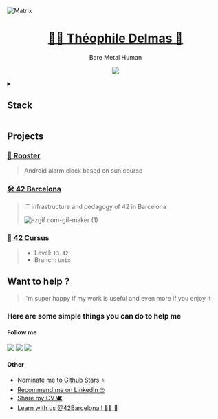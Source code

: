 ![Matrix](https://i.pinimg.com/originals/b4/e3/71/b4e371619042d1e80918d09904e90f7d.gif)

<h1 align='center'>
<a href="http://theophile.world">🧑‍💻 Théophile Delmas 🚀</a>
</h1>

<p align='center'>
  Bare Metal Human</br>
  </p>
<p align='center'>
  <a href="https://www.linkedin.com/in/théophile-delmas-92275b16b">
    <img src="https://img.shields.io/badge/linkedin-%230077B5.svg?&style=for-the-badge&logo=linkedin&logoColor=white" />
  </a>
</p>

<details>
<summary><h2>Stack</h2></summary>
<br>
<p align='center'>
<img src="https://img.shields.io/badge/Alpine_Linux-0D597F?style=for-the-badge&logo=alpine-linux&logoColor=white"/>
<img src="https://img.shields.io/badge/Android-3DDC84?style=for-the-badge&logo=android&logoColor=white"/>
<img src="https://img.shields.io/badge/Ansible-000000?style=for-the-badge&logo=ansible&logoColor=white"/>
<img src="https://img.shields.io/badge/Arduino-00979D?style=for-the-badge&logo=Arduino&logoColor=white"/>
<img src="https://img.shields.io/badge/Bitcoin-000000?style=for-the-badge&logo=bitcoin&logoColor=white"/>
<img src="https://img.shields.io/badge/Blockchain.com-121D33?logo=blockchaindotcom&logoColor=fff&style=for-the-badge"/>
<img src="https://img.shields.io/badge/Blockchain.com-121D33?logo=blockchaindotcom&logoColor=fff&style=for-the-badge"/>
<img src="https://img.shields.io/badge/Bootstrap-563D7C?style=for-the-badge&logo=bootstrap&logoColor=white"/>
<img src="https://img.shields.io/badge/C-00599C?style=for-the-badge&logo=c&logoColor=white"/>
<img src="https://img.shields.io/badge/ChatGPT-74aa9c?style=for-the-badge&logo=openai&logoColor=white"/>
<img src="https://img.shields.io/badge/CISCO-1BA0D7?style=for-the-badge&logo=cisco&logoColor=white"/>
<img src="https://img.shields.io/badge/Coinbase-0052FF?style=for-the-badge&logo=Coinbase&logoColor=white"/>
<img src="https://img.shields.io/badge/CSS3-1572B6?style=for-the-badge&logo=css3&logoColor=white"/>
<img src="https://img.shields.io/badge/Debian-A81D33?style=for-the-badge&logo=debian&logoColor=white"/>
<img src="https://img.shields.io/badge/Discord-5865F2?style=for-the-badge&logo=discord&logoColor=white"/>
<img src="https://img.shields.io/badge/Docker-2CA5E0?style=for-the-badge&logo=docker&logoColor=white"/>
<img src="https://img.shields.io/badge/Ethereum-3C3C3D?style=for-the-badge&logo=Ethereum&logoColor=white"/>
<img src="https://img.shields.io/badge/GIT-E44C30?style=for-the-badge&logo=git&logoColor=white"/>
<img src="https://img.shields.io/badge/GitHub_Actions-2088FF?style=for-the-badge&logo=github-actions&logoColor=white"/>
<img src="https://img.shields.io/badge/Gmail-D14836?style=for-the-badge&logo=gmail&logoColor=white"/>
<img src="https://img.shields.io/badge/Go-00ADD8?style=for-the-badge&logo=go&logoColor=white"/>
<img src="https://img.shields.io/badge/Google_Cloud-4285F4?style=for-the-badge&logo=google-cloud&logoColor=white"/>
<img src="https://img.shields.io/badge/HTML5-E34F26?style=for-the-badge&logo=html5&logoColor=white"/>
<img src="https://img.shields.io/badge/Hugo-FF4088?style=for-the-badge&logo=hugo&logoColor=white"/>
<img src="https://img.shields.io/badge/iCloud-3693F3?style=for-the-badge&logo=iCloud&logoColor=white"/>
<img src="https://img.shields.io/badge/JavaScript-323330?style=for-the-badge&logo=javascript&logoColor=F7DF1E"/>
<img src="https://img.shields.io/badge/Kali_Linux-557C94?style=for-the-badge&logo=kali-linux&logoColor=white"/>
<img src="https://img.shields.io/badge/Kotlin-B125EA&style=for-the-badge&logo=kotlin&logoColor=white"/>
<img src="https://img.shields.io/badge/LaTeX-47A141?style=for-the-badge&logo=LaTeX&logoColor=white"/>
<img src="https://img.shields.io/badge/lineageos-167C80?style=for-the-badge&logo=lineageos&logoColor=white"/>
<img src="https://img.shields.io/badge/Linux-FCC624?style=for-the-badge&logo=linux&logoColor=black"/>
<img src="https://img.shields.io/badge/mac%20os-000000?style=for-the-badge&logo=apple&logoColor=white"/>
<img src="https://img.shields.io/badge/MariaDB-003545?style=for-the-badge&logo=mariadb&logoColor=white"/>
<img src="https://img.shields.io/badge/Medium-12100E?style=for-the-badge&logo=medium&logoColor=white"/>
<img src="https://img.shields.io/badge/Messenger-00B2FF?style=for-the-badge&logo=messenger&logoColor=white"/>
<img src="https://img.shields.io/badge/monero-FF6600?style=for-the-badge&logo=monero&logoColor=white"/>
<img src="https://img.shields.io/badge/MongoDB-4EA94B?style=for-the-badge&logo=mongodb&logoColor=white"/>
<img src="https://img.shields.io/badge/MySQL-005C84?style=for-the-badge&logo=mysql&logoColor=white"/>
<img src="https://img.shields.io/badge/Netlify-00C7B7?style=for-the-badge&logo=netlify&logoColor=white"/>
<img src="https://img.shields.io/badge/Nginx-009639?style=for-the-badge&logo=nginx&logoColor=white"/>
<img src="https://img.shields.io/badge/polkadot-E6007A?style=for-the-badge&logo=polkadot&logoColor=000"/>
<img src="https://img.shields.io/badge/PostgreSQL-316192?style=for-the-badge&logo=postgresql&logoColor=white"/>
<img src="https://img.shields.io/badge/ProtonMail-8B89CC?style=for-the-badge&logo=protonmail&logoColor=white"/>
<img src="https://img.shields.io/badge/rabbitmq-%23FF6600.svg?&style=for-the-badge&logo=rabbitmq&logoColor=white"/>
<img src="https://img.shields.io/badge/Raspberry%20Pi-A22846?style=for-the-badge&logo=Raspberry%20Pi&logoColor=white"/>
<img src="https://img.shields.io/badge/Shell_Script-121011?style=for-the-badge&logo=gnu-bash&logoColor=white"/>
<img src="https://img.shields.io/badge/Signal-%23039BE5.svg?&style=for-the-badge&logo=Signal&logoColor=white"/>
<img src="https://img.shields.io/badge/Slack-4A154B?style=for-the-badge&logo=slack&logoColor=white"/>
<img src="https://img.shields.io/badge/Solidity-e6e6e6?style=for-the-badge&logo=solidity&logoColor=black"/>
<img src="https://img.shields.io/badge/Sqlite-003B57?style=for-the-badge&logo=sqlite&logoColor=white"/>
<img src="https://img.shields.io/badge/Telegram-2CA5E0?style=for-the-badge&logo=telegram&logoColor=white"/>
<img src="https://img.shields.io/badge/Terraform-7B42BC?style=for-the-badge&logo=terraform&logoColor=white"/>
<img src="https://img.shields.io/badge/Ubuntu-E95420?style=for-the-badge&logo=ubuntu&logoColor=white"/>
<img src="https://img.shields.io/badge/VirtualBox-21416b?style=for-the-badge&logo=VirtualBox&logoColor=white"/>
<img src="https://img.shields.io/badge/VMware-231f20?style=for-the-badge&logo=VMware&logoColor=white"/>
<img src="https://img.shields.io/badge/Vue%20js-35495E?style=for-the-badge&logo=vuedotjs&logoColor=4FC08D"/>
<img src="https://img.shields.io/badge/WhatsApp-25D366?style=for-the-badge&logo=whatsapp&logoColor=white"/>
<img src="https://img.shields.io/badge/Wordpress-21759B?style=for-the-badge&logo=wordpress&logoColor=white"/>
</p>
</details>

## Projects

### [🐓 Rooster](https://github.com/thdelmas/Rooster)
> Android alarm clock based on sun course

### [🛠️ 42 Barcelona](https://42barcelona.com)
> IT infrastructure and pedagogy of 42 in Barcelona
>
> ![ezgif com-gif-maker (1)](https://user-images.githubusercontent.com/49293011/184696364-ed63db8f-be70-4ab2-a116-447432bdc0e2.gif)

### [🔭 42 Cursus](https://42.fr/)
> - Level: `13.42`
> - Branch: `Unix`

## Want to help ?
> I'm super happy if my work is useful and even more if you enjoy it

### Here are some simple things you can do to help me
#### Follow me
<a href="https://github.com/thdelmas"><img src="https://img.shields.io/badge/GitHub-000000?style=for-the-badge&logo=github&logoColor=white"/></a>
<a href="https://open.spotify.com/user/31xyt7khqn7ujom2jvmttstq2r44"><img src="https://img.shields.io/badge/Spotify-000000?&style=for-the-badge&logo=spotify"/></a>
<a href="https://open.spotify.com/user/31xyt7khqn7ujom2jvmttstq2r44"><img src="https://img.shields.io/badge/Linkedin-000000?&style=for-the-badge&logo=linkedin&logoColor=0077b5"/></a>
#### Other
- <a href='https://stars.github.com/nominate/'>Nominate me to Github Stars ⭐</a>
- [Recommend me on LinkedIn 🤓](https://www.linkedin.com/in/th%C3%A9ophile-delmas-92275b16b/)
- [Share my CV 🕊](https://companies.intra.42.fr/resumes/thdelmas)
- [Learn with us @42Barcelona ! 🧑‍💻 🌴](https://candidatura.42barcelona.com/)
